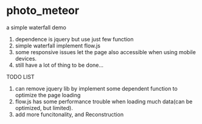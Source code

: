photo_meteor
============

a simple waterfall demo

1. dependence is jquery but use just few function
2. simple waterfall implement flow.js
3. some responsive issues let the page also accessible when using mobile devices.
4. still have a lot of thing to be done...


TODO LIST
1. can remove jquery lib by implement some dependent function to optimize the page loading
2. flow.js has some performance trouble when loading much data(can be optimized, but limited).
3. add more funcitonality, and Reconstruction

